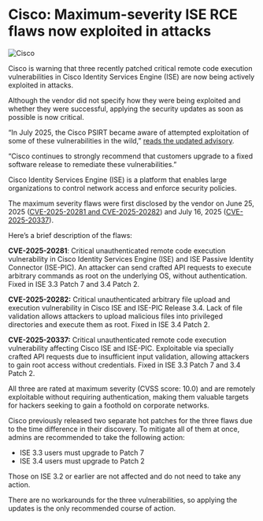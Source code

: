 # Cisco: Maximum-severity ISE RCE flaws now exploited in attacks

![Cisco](https://www.bleepstatic.com/content/hl-images/2025/03/04/Cisco.jpg)

Cisco is warning that three recently patched critical remote code execution vulnerabilities in Cisco Identity Services Engine (ISE) are now being actively exploited in attacks.

Although the vendor did not specify how they were being exploited and whether they were successful, applying the security updates as soon as possible is now critical.

“In July 2025, the Cisco PSIRT became aware of attempted exploitation of some of these vulnerabilities in the wild,” [reads the updated advisory](https://sec.cloudapps.cisco.com/security/center/content/CiscoSecurityAdvisory/cisco-sa-ise-unauth-rce-ZAd2GnJ6).

“Cisco continues to strongly recommend that customers upgrade to a fixed software release to remediate these vulnerabilities.”

Cisco Identity Services Engine (ISE) is a platform that enables large organizations to control network access and enforce security policies.

The maximum severity flaws were first disclosed by the vendor on June 25, 2025 ([CVE-2025-20281 and CVE-2025-20282](https://www.bleepingcomputer.com/news/security/cisco-warns-of-max-severity-rce-flaws-in-identity-services-engine/)) and July 16, 2025 ([CVE-2025-20337](https://www.bleepingcomputer.com/news/security/max-severity-cisco-ise-bug-allows-pre-auth-command-execution-patch-now/)).

Here’s a brief description of the flaws:

**CVE-2025-20281**: Critical unauthenticated remote code execution vulnerability in Cisco Identity Services Engine (ISE) and ISE Passive Identity Connector (ISE-PIC). An attacker can send crafted API requests to execute arbitrary commands as root on the underlying OS, without authentication. Fixed in ISE 3.3 Patch 7 and 3.4 Patch 2.

**CVE-2025-20282:** Critical unauthenticated arbitrary file upload and execution vulnerability in Cisco ISE and ISE-PIC Release 3.4\. Lack of file validation allows attackers to upload malicious files into privileged directories and execute them as root. Fixed in ISE 3.4 Patch 2.

**CVE-2025-20337:** Critical unauthenticated remote code execution vulnerability affecting Cisco ISE and ISE-PIC. Exploitable via specially crafted API requests due to insufficient input validation, allowing attackers to gain root access without credentials. Fixed in ISE 3.3 Patch 7 and 3.4 Patch 2.

All three are rated at maximum severity (CVSS score: 10.0) and are remotely exploitable without requiring authentication, making them valuable targets for hackers seeking to gain a foothold on corporate networks.

Cisco previously released two separate hot patches for the three flaws due to the time difference in their discovery. To mitigate all of them at once, admins are recommended to take the following action:

* ISE 3.3 users must upgrade to Patch 7
* ISE 3.4 users must upgrade to Patch 2

Those on ISE 3.2 or earlier are not affected and do not need to take any action.

There are no workarounds for the three vulnerabilities, so applying the updates is the only recommended course of action.